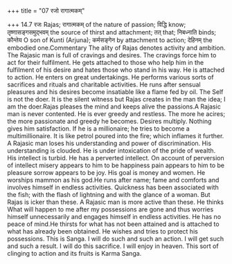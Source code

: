 +++
title = "07 रजो रागात्मकम्"

+++
14.7 रजः Rajas; रागात्मकम् of the nature of passion; विद्धि know;
तृष्णासङ्गसमुद्भवम् the source of thirst and attachment; तत् that;
निबध्नाति binds; कौन्तेय O son of Kunti (Arjuna); कर्मसङ्गेन by
attachment to action; देहिनम् the embodied one.Commentary The ality of
Rajas denotes activity and ambition. The Rajasic man is full of cravings
and desires. The cravings force him to act for their fulfilment. He gets
attached to those who help him in the fulfilment of his desire and hates
those who stand in his way. He is attached to action. He enters on great
undertakings. He performs various sorts of sacrifices and rituals and
charitable activities. He runs after sensual pleasures and his desires
become insatiable like a flame fed by oil. The Self is not the doer. It
is the silent witness but Rajas creates in the man the idea; I am the
doer.Rajas pleases the mind and keeps alive the passions.A Rajasic man
is never contented. He is ever greedy and restless. The more he acires;
the more passionate and greedy he becomes. Desires multiply. Nothing
gives him satisfaction. If he is a millionaire; he tries to become a
multimillionaire. It is like petrol poured into the fire; which inflames
it further. A Rajasic man loses his understanding and power of
discrimination. His understanding is clouded. He is under intoxication
of the pride of wealth. His intellect is turbid. He has a perverted
intellect. On account of perversion of intellect misery appears to him
to be happiness pain appears to him to be pleasure sorrow appears to be
joy. His goal is money and women. He worships mammon as his god.He runs
after name; fame and comforts and involves himself in endless
activities. Quickness has been associated with the fish; with the flash
of lightning and with the glance of a woman. But Rajas is icker than
these. A Rajasic man is more active than these. He thinks What will
happen to me after my possessions are gone and thus worries himself
unnecessarily and engages himself in endless activities. He has no peace
of mind.He thirsts for what has not been attained and is attached to
what has already been obtained. He wishes and tries to protect his
possessions. This is Sanga. I will do such and such an action. I will
get such and such a result. I will do this sacrifice. I will enjoy in
heaven. This sort of clinging to action and its fruits is Karma Sanga.
